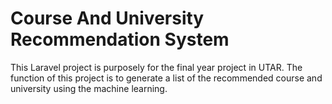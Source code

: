 # Course And University Recommendation System 

This Laravel project is purposely for the final year project in UTAR. The function of this project is to generate a list of the recommended course and university using the machine learning. 




